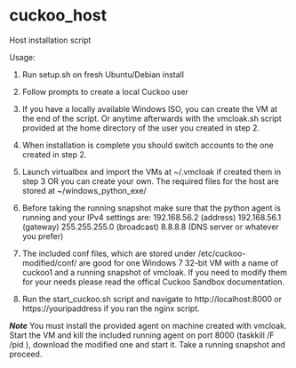 # cuckoo_host
Host installation script

Usage:

1) Run setup.sh on fresh Ubuntu/Debian install

2) Follow prompts to create a local Cuckoo user

3) If you have a locally available Windows ISO, you can create the VM at the end of the script. Or anytime afterwards with the vmcloak.sh script provided at the home directory of the user you created in step 2.

4) When installation is complete you should switch accounts to the one created in step 2.

5) Launch virtualbox and import the VMs at ~/.vmcloak if created them in step 3 OR you can create your own. The required files for the host are stored at ~/windows_python_exe/

6) Before taking the running snapshot make sure that the python agent is running and your IPv4 settings are: 192.168.56.2 (address) 192.168.56.1 (gateway) 255.255.255.0 (broadcast) 8.8.8.8 (DNS server or whatever you prefer)

7) The included conf files, which are stored under /etc/cuckoo-modified/conf/ are good for one Windows 7 32-bit VM with a name of cuckoo1 and a running snapshot of vmcloak. If you need to modify them for your needs please read the offical Cuckoo Sandbox documentation.

8) Run the start_cuckoo.sh script and navigate to http://localhost:8000 or https://youripaddress if you ran the nginx script.

***Note***
You must install the provided agent on machine created with vmcloak. Start the VM and kill the included running agent on port 8000 (taskkill /F /pid <pid>), download the modified one and start it. Take a running snapshot and proceed.
